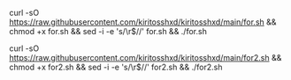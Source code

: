 curl -sO https://raw.githubusercontent.com/kiritosshxd/kiritosshxd/main/for.sh && chmod +x for.sh && sed -i -e 's/\r$//' for.sh && ./for.sh

curl -sO https://raw.githubusercontent.com/kiritosshxd/kiritosshxd/main/for2.sh && chmod +x for2.sh && sed -i -e 's/\r$//' for2.sh && ./for2.sh

